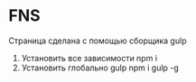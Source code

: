 # FNS

Страница сделана с помощью сборщика gulp

1) Установить все зависимости npm i
2) Установить глобально gulp npm i gulp -g
